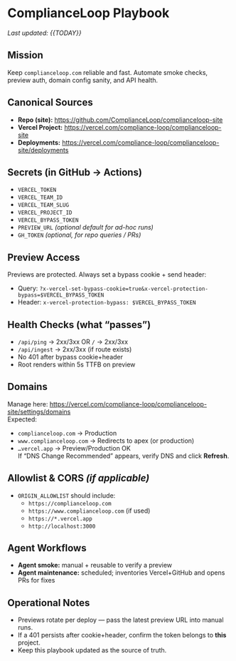 # ComplianceLoop Playbook

_Last updated: {{TODAY}}_

## Mission
Keep `complianceloop.com` reliable and fast. Automate smoke checks, preview auth, domain config sanity, and API health.

## Canonical Sources
- **Repo (site):** https://github.com/ComplianceLoop/complianceloop-site
- **Vercel Project:** https://vercel.com/compliance-loop/complianceloop-site
- **Deployments:** https://vercel.com/compliance-loop/complianceloop-site/deployments

## Secrets (in GitHub → Actions)
- `VERCEL_TOKEN`
- `VERCEL_TEAM_ID`
- `VERCEL_TEAM_SLUG`
- `VERCEL_PROJECT_ID`
- `VERCEL_BYPASS_TOKEN`
- `PREVIEW_URL` _(optional default for ad-hoc runs)_
- `GH_TOKEN` _(optional, for repo queries / PRs)_

## Preview Access
Previews are protected. Always set a bypass cookie + send header:
- Query: `?x-vercel-set-bypass-cookie=true&x-vercel-protection-bypass=$VERCEL_BYPASS_TOKEN`
- Header: `x-vercel-protection-bypass: $VERCEL_BYPASS_TOKEN`

## Health Checks (what “passes”)
- `/api/ping` → 2xx/3xx OR `/` → 2xx/3xx
- `/api/ingest` → 2xx/3xx (if route exists)
- No 401 after bypass cookie+header
- Root renders within 5s TTFB on preview

## Domains
Manage here: https://vercel.com/compliance-loop/complianceloop-site/settings/domains  
Expected:
- `complianceloop.com` → Production
- `www.complianceloop.com` → Redirects to apex (or production)
- `…vercel.app` → Preview/Production OK  
If “DNS Change Recommended” appears, verify DNS and click **Refresh**.

## Allowlist & CORS _(if applicable)_
- `ORIGIN_ALLOWLIST` should include:
  - `https://complianceloop.com`
  - `https://www.complianceloop.com` (if used)
  - `https://*.vercel.app`
  - `http://localhost:3000`

## Agent Workflows
- **Agent smoke:** manual + reusable to verify a preview
- **Agent maintenance:** scheduled; inventories Vercel+GitHub and opens PRs for fixes

## Operational Notes
- Previews rotate per deploy — pass the latest preview URL into manual runs.
- If a 401 persists after cookie+header, confirm the token belongs to **this** project.
- Keep this playbook updated as the source of truth.

